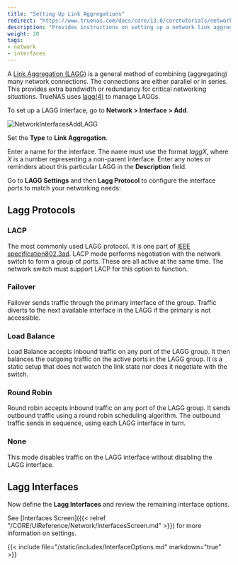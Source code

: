 ```yaml
---
title: "Setting Up Link Aggregations"
redirect: "https://www.truenas.com/docs/core/13.0/coretutorials/network/interfaces/laggcreate/"
description: "Provides instructions on setting up a network link aggregation (LAGG) interface on TrueNAS CORE."
weight: 20
tags:
- network
- interfaces
---
```


A [Link Aggregation (LAGG)](https://tools.ietf.org/html/rfc7424) is a general method of combining (aggregating) many network connections. The connections are either parallel or in series. This provides extra bandwidth or redundancy for critical networking situations. TrueNAS uses [lagg(4)](https://www.freebsd.org/cgi/man.cgi?lagg(4)) to manage LAGGs.

To set up a LAGG interface, go to **Network > Interface > Add**.

![NetworkInterfacesAddLAGG](/images/CORE/Network/NetworkInterfacesAddLAGG.png "Adding a lagg interface")

Set the **Type** to **Link Aggregation**.

Enter a name for the interface. The name must use the format *laggX*, where *X* is a number representing a non-parent interface.
Enter any notes or reminders about this particular LAGG in the **Description** field.

Go to **LAGG Settings** and then **Lagg Protocol** to configure the interface ports to match your networking needs:

## Lagg Protocols

### LACP
The most commonly used LAGG protocol.
It is one part of [IEEE specification802.3ad](https://www.ieee802.org/3/hssg/public/apr07/frazier_01_0407.pdf). LACP mode performs negotiation with the network switch to form a group of ports.
These are all active at the same time.
The network switch must support LACP for this option to function.

### Failover
Failover sends traffic through the primary interface of the group.
Traffic diverts to the next available interface in the LAGG if the primary is not accessible.

### Load Balance
Load Balance accepts inbound traffic on any port of the LAGG group.
It then balances the outgoing traffic on the active ports in the LAGG group.
It is a static setup that does not watch the link state nor does it negotiate with the switch.

### Round Robin
Round robin accepts inbound traffic on any port of the LAGG group.
It sends outbound traffic using a round robin scheduling algorithm.
The outbound traffic sends in sequence, using each LAGG interface in turn.

### None
This mode disables traffic on the LAGG interface without disabling the LAGG interface.

## Lagg Interfaces

Now define the **Lagg Interfaces** and review the remaining interface options.

See [Interfaces Screen]({{< relref "/CORE/UIReference/Network/InterfacesScreen.md" >}}) for more information on settings.

{{< include file="/static/includes/InterfaceOptions.md" markdown="true" >}}
